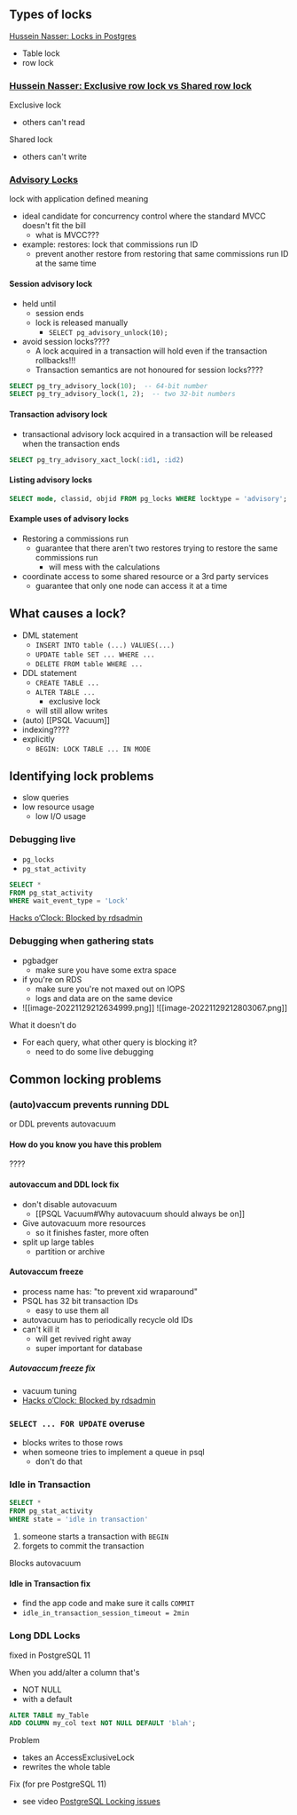 
## Types of locks

[Hussein Nasser: Locks in Postgres](https://fullchee-reminders.netlify.app/link/2224)

- Table lock
- row lock

### [Hussein Nasser: Exclusive row lock vs Shared row lock](https://fullchee-reminders.netlify.app/link/2208)

Exclusive lock
- others can't read

Shared lock
- others can't write


### [Advisory Locks](https://shiroyasha.io/advisory-locks-and-how-to-use-them.html)

lock with application defined meaning

- ideal candidate for concurrency control where the standard MVCC doesn't fit the bill
	- what is MVCC??? 
- example: restores: lock that commissions run ID
	- prevent another restore from restoring that same commissions run ID at the same time

#### Session advisory lock

- held until
	- session ends
	- lock is released manually
		- `SELECT pg_advisory_unlock(10);`
- avoid session locks????
	- A lock acquired in a transaction will hold even if the transaction rollbacks!!!
	- Transaction semantics are not honoured for session locks????

```sql
SELECT pg_try_advisory_lock(10);  -- 64-bit number
SELECT pg_try_advisory_lock(1, 2);  -- two 32-bit numbers
```

#### Transaction advisory lock


- transactional advisory lock acquired in a transaction will be released when the transaction ends

```sql
SELECT pg_try_advisory_xact_lock(:id1, :id2)
```

#### Listing advisory locks

```sql
SELECT mode, classid, objid FROM pg_locks WHERE locktype = 'advisory';
```


#### Example uses of advisory locks
- Restoring a commissions run
	- guarantee that there aren't two restores trying to restore the same commissions run
		- will mess with the calculations
-  coordinate access to some shared resource or a 3rd party services 
	- guarantee that only one node can access it at a time


## What causes a lock?

- DML statement
	- `INSERT INTO table (...) VALUES(...)`
	- `UPDATE table SET ... WHERE ...`
	- `DELETE FROM table WHERE ...`
- DDL statement
	- `CREATE TABLE ...`
	- `ALTER TABLE ...`
		- exclusive lock
	- will still allow writes
- (auto) [[PSQL Vacuum]]
- indexing????
- explicitly
	- `BEGIN: LOCK TABLE ... IN MODE`

## Identifying lock problems

- slow queries
- low resource usage
	- low I/O usage


### Debugging live

- `pg_locks`
- `pg_stat_activity`

```sql
SELECT *
FROM pg_stat_activity
WHERE wait_event_type = 'Lock'
```

[Hacks o’Clock: Blocked by rdsadmin](http://hacksoclock.blogspot.com/2016/01/blocked-by-rdsadmin.html)

### Debugging when gathering stats

- pgbadger
	- make sure you have some extra space
- if you're on RDS
	- make sure you're not maxed out on IOPS
	- logs and data are on the same device
- ![[image-20221129212634999.png]]
![[image-20221129212803067.png]]

What it doesn't do
- For each query, what other query is blocking it?
	- need to do some live debugging


## Common locking problems

### (auto)vaccum prevents running DDL

or DDL prevents autovacuum

#### How do you know you have this problem

????

#### autovaccum and DDL lock fix
- don't disable autovacuum 
	- [[PSQL Vacuum#Why autovacuum should always be on]]
- Give autovacuum more resources
	- so it finishes faster, more often
- split up large tables
	- partition or archive

#### Autovaccum freeze

- process name has: "to prevent xid wraparound"
- PSQL has 32 bit transaction IDs
	- easy to use them all
- autovacuum has to periodically recycle old IDs
- can't kill it
	- will get revived right away
	- super important for database

##### Autovaccum freeze fix
- vacuum tuning
- [Hacks o’Clock: Blocked by rdsadmin](http://hacksoclock.blogspot.com/2016/01/blocked-by-rdsadmin.html)


### `SELECT ... FOR UPDATE` overuse

- blocks writes to those rows
- when someone tries to implement a queue in psql
	- don't do that

### Idle in Transaction

```sql
SELECT *
FROM pg_stat_activity
WHERE state = 'idle in transaction'
```

1. someone starts a transaction with `BEGIN`
2. forgets to commit the transaction

Blocks autovacuum

#### Idle in Transaction fix

- find the app code and make sure it calls `COMMIT`
- `idle_in_transaction_session_timeout = 2min`

### Long DDL Locks

fixed in PostgreSQL 11

When you add/alter a column that's
- NOT NULL
- with a default

```sql
ALTER TABLE my_Table
ADD COLUMN my_col text NOT NULL DEFAULT 'blah';
```

Problem
- takes an AccessExclusiveLock
- rewrites the whole table

Fix (for pre PostgreSQL 11)
- see video [PostgreSQL Locking issues](https://youtu.be/OUHsBuXzdwk?t=1149)
